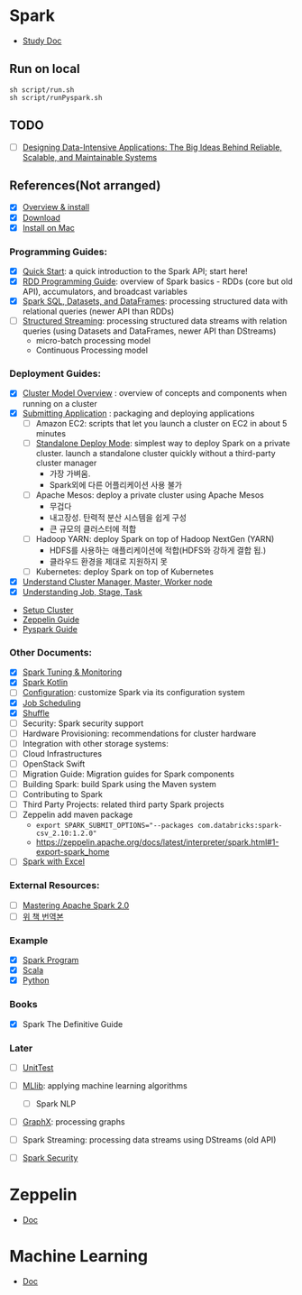 
# Spark
- [Study Doc](study-spark)
## Run on local
```shell
sh script/run.sh
sh script/runPyspark.sh
```

## TODO
- [ ] [Designing Data-Intensive Applications: The Big Ideas Behind Reliable, Scalable, and Maintainable Systems](https://www.amazon.com/Designing-Data-Intensive-Applications-Reliable-Maintainable/dp/1449373321/ref=sr_1_1?dchild=1&keywords=spark+data+application&qid=1602648326&sr=8-1)

## References(Not arranged)

- [x] [Overview & install](https://spark.apache.org/docs/latest/)
- [x] [Download](https://spark.apache.org/downloads.html)
- [x] [Install on Mac](https://medium.com/beeranddiapers/installing-apache-spark-on-mac-os-ce416007d79f)

### Programming Guides:
- [x] [Quick Start](https://spark.apache.org/docs/latest/quick-start.html): a quick introduction to the Spark API; start here!
- [x] [RDD Programming Guide](https://spark.apache.org/docs/latest/rdd-programming-guide.html): overview of Spark basics - RDDs (core but old API), accumulators, and broadcast variables
- [x] [Spark SQL, Datasets, and DataFrames](https://spark.apache.org/docs/latest/sql-getting-started.html): processing structured data with relational queries (newer API than RDDs)
- [ ] [Structured Streaming](https://spark.apache.org/docs/latest/structured-streaming-programming-guide.html): processing structured data streams with relation queries (using Datasets and DataFrames, newer API than DStreams)
  - micro-batch processing model
  - Continuous Processing model

### Deployment Guides:
- [x] [Cluster Model Overview](study-spark/cluster-model-overview.md) : overview of concepts and components when running on a cluster
- [x] [Submitting Application](https://spark.apache.org/docs/latest/submitting-applications.html) : packaging and deploying applications
  - [ ] Amazon EC2: scripts that let you launch a cluster on EC2 in about 5 minutes
  - [ ] [Standalone Deploy Mode](http://spark.apache.org/docs/latest/spark-standalone.html#spark-standalone-mode): simplest way to deploy Spark on a private cluster. launch a standalone cluster quickly without a third-party cluster manager
    - 가장 가벼움.
    - Spark외에 다른 어플리케이션 사용 불가
  - [ ] Apache Mesos: deploy a private cluster using Apache Mesos
    - 무겁다
    - 내고장성. 탄력적 분산 시스템을 쉽게 구성
    - 큰 규모의 클러스터에 적합
  - [ ] Hadoop YARN: deploy Spark on top of Hadoop NextGen (YARN)
    - HDFS를 사용하는 애플리케이션에 적합(HDFS와 강하게 결합 됩.)
    - 클라우드 환경을 제대로 지원하지 못
  - [ ] Kubernetes: deploy Spark on top of Kubernetes
- [x] [Understand Cluster Manager, Master, Worker node](study-spark/understanding-cluster-manager-master-worker-node.md)
- [x] [Understanding Job, Stage, Task](study-spark/understanding-job-stage-task.md)
- [Setup Cluster](study-spark/setup-cluster.md)
- [Zeppelin Guide](study-spark/zeppelin.md)
- [Pyspark Guide](study-spark/pyspark.md)

### Other Documents:
- [x] [Spark Tuning & Monitoring](study-spark/spark-tuning-monitoring.md)
- [x] [Spark Kotlin](https://blog.jetbrains.com/kotlin/2020/08/introducing-kotlin-for-apache-spark-preview/)
- [ ] [Configuration](https://spark.apache.org/docs/latest/configuration.html): customize Spark via its configuration system
- [X] [Job Scheduling](study-spark/job-scheduling.md)
- [x] [Shuffle](study-spark/shuffle.md)
- [ ] Security: Spark security support
- [ ] Hardware Provisioning: recommendations for cluster hardware
- [ ] Integration with other storage systems:
- [ ] Cloud Infrastructures
- [ ] OpenStack Swift
- [ ] Migration Guide: Migration guides for Spark components
- [ ] Building Spark: build Spark using the Maven system
- [ ] Contributing to Spark
- [ ] Third Party Projects: related third party Spark projects
- [ ] Zeppelin add maven package
  - `export SPARK_SUBMIT_OPTIONS="--packages com.databricks:spark-csv_2.10:1.2.0"`
  - https://zeppelin.apache.org/docs/latest/interpreter/spark.html#1-export-spark_home
- [ ] [Spark with Excel](https://github.com/crealytics/spark-excel)

### External Resources:
- [ ] [Mastering Apache Spark 2.0](https://mallikarjuna_g.gitbooks.io/spark/content/)
- [ ] [위 책 번역본](https://wikidocs.net/24672)

### Example
- [x] [Spark Program](https://spark.apache.org/examples.html)
- [x] [Scala](https://github.com/apache/spark/tree/master/examples/src/main/scala/org/apache/spark/examples)
- [x] [Python](https://github.com/apache/spark/tree/master/examples/src/main/python)

### Books
- [x] Spark The Definitive Guide

### Later
- [ ] [UnitTest](https://spark.apache.org/docs/latest/rdd-programming-guide.html#unit-testing)
- [ ] [MLlib](https://spark.apache.org/docs/latest/ml-guide.html): applying machine learning algorithms
    - [ ] Spark NLP
- [ ] [GraphX](https://spark.apache.org/docs/latest/graphx-programming-guide.html): processing graphs


- [ ] Spark Streaming: processing data streams using DStreams (old API)
- [ ] [Spark Security](https://spark.apache.org/docs/latest/security.html)

# Zeppelin
- [Doc](study-notebook)

# Machine Learning
- [Doc](study-machinelearning)